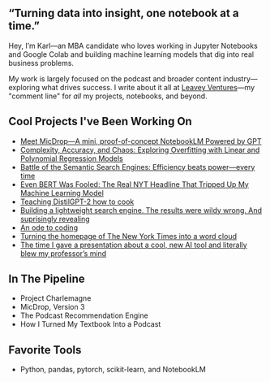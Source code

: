 ## “Turning data into insight, one notebook at a time.”

Hey, I’m Karl—an MBA candidate who loves working in Jupyter Notebooks and Google Colab and building machine learning models that dig into real business problems.

My work is largely focused on the podcast and broader content industry—exploring what drives success. I write about it all at [Leavey Ventures](https://leaveyventures.substack.com)—my "comment line" for *all* my projects, notebooks, and beyond.

## Cool Projects I've Been Working On
- [Meet MicDrop—A mini, proof-of-concept NotebookLM Powered by GPT](https://github.com/karlbuscheck/micdrop-notebooklm-gpt)
- [Complexity, Accuracy, and Chaos: Exploring Overfitting with Linear and Polynomial Regression Models](https://github.com/karlbuscheck/exploring_linear_vs_polynomial_regression) 
- [Battle of the Semantic Search Engines: Efficiency beats power—every time](https://github.com/karlbuscheck/semantic-search-engines)
- [Even BERT Was Fooled: The Real NYT Headline That Tripped Up My Machine Learning Model](https://github.com/karlbuscheck/fine-tuning-distilbert-fake-news-classifier)
- [Teaching DistilGPT-2 how to cook](https://github.com/karlbuscheck/teaching-gpt2-to-cook)
- [Building a lightweight search engine. The results were wildy wrong. And suprisingly revealing](https://github.com/karlbuscheck/building-a-search-engine-from-scratch)
- [An ode to coding](https://leaveyventures.substack.com/p/an-ode-to-coding)
- [Turning the homepage of The New York Times into a word cloud](https://github.com/karlbuscheck/nyt-wordcloud)
- [The time I gave a presentation about a cool, new AI tool and literally blew my professor’s mind](https://leaveyventures.substack.com/p/i-gave-a-presentation-about-a-cool)

## In The Pipeline
- Project Charlemagne
- MicDrop, Version 3
- The Podcast Recommendation Engine
- How I Turned My Textbook Into a Podcast

## Favorite Tools
- Python, pandas, pytorch, scikit-learn, and NotebookLM
